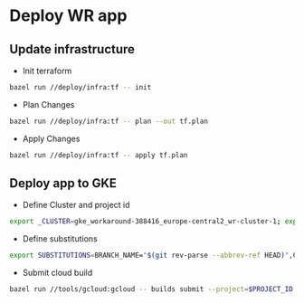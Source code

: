 # Deploy WR app

## Update infrastructure

- Init terraform

```bash
bazel run //deploy/infra:tf -- init
```

- Plan Changes

```bash
bazel run //deploy/infra:tf -- plan --out tf.plan
```

- Apply Changes

```bash
bazel run //deploy/infra:tf -- apply tf.plan
```

## Deploy app to GKE

- Define Cluster and project id

```bash
export _CLUSTER=gke_workaround-388416_europe-central2_wr-cluster-1; export PROJECT_ID=workaround-388416
```

- Define substitutions

```bash
export SUBSTITUTIONS=BRANCH_NAME="$(git rev-parse --abbrev-ref HEAD)",COMMIT_SHA="$(git log -n 1 -- ./ | head -1 | awk '{print $2}')",SHORT_SHA="$(git log -n 1 -- ./ | head -1 | awk '{print substr($2,1,8)}')",_CLUSTER=$_CLUSTER
```

- Submit cloud build

```bash
bazel run //tools/gcloud:gcloud -- builds submit --project=$PROJECT_ID --config="$(pwd)/deploy/cloudbuild.yaml" --substitutions="$SUBSTITUTIONS" $(pwd)
```
